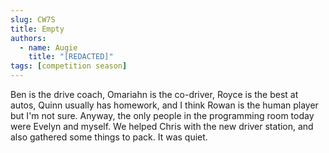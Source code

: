 ```yaml
---
slug: CW7S
title: Empty
authors:
  - name: Augie
    title: "[REDACTED]"
tags: [competition season]
---
```


Ben is the drive coach, Omariahn is the co-driver, Royce is the best at autos, Quinn usually has homework, and I think Rowan is the human player but I'm not sure. Anyway, the only people in the programming room today were Evelyn and myself. We helped Chris with the new driver station, and also gathered some things to pack. It was quiet. 